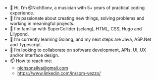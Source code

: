 - 👋 Hi, I’m @NichSonv, a musician with 5+ years of practical coding experience.
- 👀 I’m passionate about creating new things, solving problems and working in meaningful projects.
- 🥋 I'm familiar with SuperCollider (sclang), HTML, CSS, Hugo and Lilypond.
- 🌱 I’m currently learning Golang, and my next steps are Java, ASP.Net and Typescript.
- 💞️ I’m looking to collaborate on software development, APIs, UI, UX and/or interface design.
- 📫 How to reach me: 
  - nichsonsilva@gmail.com
  - https://www.linkedin.com/in/som-vezzo/

<!---
NichSonv/NichSonv is a ✨ special ✨ repository because its `README.md` (this file) appears on your GitHub profile.
You can click the Preview link to take a look at your changes.
--->
